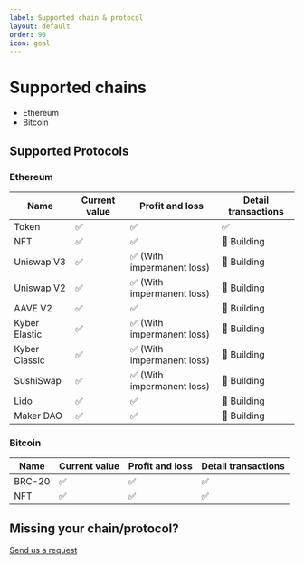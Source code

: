 ```yaml
---
label: Supported chain & protocol
layout: default
order: 90
icon: goal
---
```


# Supported chains

- Ethereum
- Bitcoin

## Supported Protocols

### Ethereum

| Name          | Current value | Profit and loss            | Detail transactions |
| ------------- | ------------- | -------------------------- | ------------------- |
| Token         | ✅            | ✅                         | ✅                  |
| NFT           | ✅            | ✅                         | 🚧 Building         |
| Uniswap V3    | ✅            | ✅ (With impermanent loss) | 🚧 Building         |
| Uniswap V2    | ✅            | ✅ (With impermanent loss) | 🚧 Building         |
| AAVE V2       | ✅            | ✅                         | 🚧 Building         |
| Kyber Elastic | ✅            | ✅ (With impermanent loss) | 🚧 Building         |
| Kyber Classic | ✅            | ✅ (With impermanent loss) | 🚧 Building         |
| SushiSwap     | ✅            | ✅ (With impermanent loss) | 🚧 Building         |
| Lido          | ✅            | ✅                         | 🚧 Building         |
| Maker DAO     | ✅            | ✅                         | 🚧 Building         |

### Bitcoin

| Name   | Current value | Profit and loss | Detail transactions |
| ------ | ------------- | --------------- | ------------------- |
| BRC-20 | ✅            | ✅              | ✅                  |
| NFT    | ✅            | ✅              | ✅                  |

## Missing your chain/protocol?

[Send us a request](https://nimbus.featurebase.app/)
